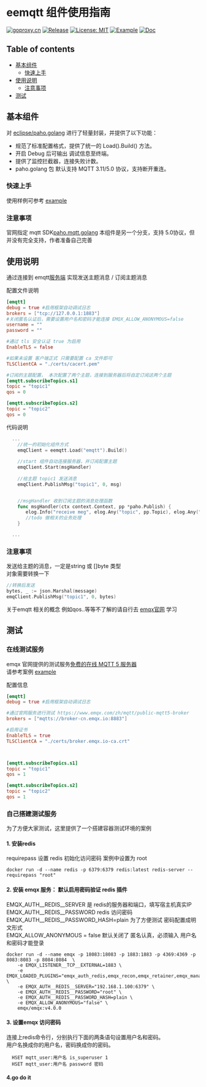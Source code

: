 # eemqtt 组件使用指南
[![goproxy.cn](https://goproxy.cn/stats/github.com/ego-component/eemqtt/badges/download-count.svg)](https://goproxy.cn/stats/github.com/ego-component/eemqtt)
[![Release](https://img.shields.io/github/v/release/ego-component/eemqtt.svg?style=flat-square)](https://github.com/ego-component/eemqtt)
[![License: MIT](https://img.shields.io/badge/License-MIT-yellow.svg)](https://opensource.org/licenses/MIT)
[![Example](https://img.shields.io/badge/Examples-2ca5e0?style=flat&logo=appveyor)](https://github.com/ego-component/eemqtt/examples)
[![Doc](https://img.shields.io/badge/Docs-1?style=flat&logo=appveyor)]()

## Table of contents
- [基本组件](#基本组件)
	- [快速上手](#快速上手)
- [使用说明](#使用说明)
    - [注意事项](#注意事项)
- [测试](#测试)

## 基本组件

对 [eclipse/paho.golang](https://github.com/eclipse/paho.golang) 进行了轻量封装，并提供了以下功能：

- 规范了标准配置格式，提供了统一的 Load().Build() 方法。
- 开启 Debug 后可输出 调试信息至终端。
- 提供了监控拦截器，连接失败计数。
- paho.golang 包 默认支持 MQTT 3.11/5.0 协议，支持断开重连。




### 快速上手

使用样例可参考 [example](examples/user_auth/main.go)

### 注意事项
官网指定 mqtt SDK[paho.mqtt.golang](https://github.com/eclipse/paho.mqtt.golang) 本组件是另一个分支，支持 5.0协议，但并没有完全支持，作者准备自己完善   

## 使用说明
通过连接到 emqtt[服务端](https://github.com/emqx/emqx) 实现发送主题消息 / 订阅主题消息

配置文件说明
```toml
[emqtt]
debug = true #启用框架自动调试日志
brokers = ["tcp://127.0.0.1:1883"]
#关闭匿名认证后，需要设置用户名和密码才能连接 EMQX_ALLOW_ANONYMOUS=false 
username = ""
password = ""

#通过 tls 安全认证 true 为启用
EnableTLS = false

#如果未设置 客户端正式 只需要配置 ca 文件即可
TLSClientCA = "./certs/cacert.pem"

#订阅的主题配置， 本次配置了两个主题，连接到服务器后将自定订阅这两个主题
[emqtt.subscribeTopics.s1]
topic = "topic1"
qos = 0

[emqtt.subscribeTopics.s2]
topic = "topic2"
qos = 0
```

代码说明
```go
  ...
    //统一的初始化组件方式
	emqClient = eemqtt.Load("emqtt").Build()
    
    //start 组件自动连接服务器，并订阅配置主题     
	emqClient.Start(msgHandler)
     
	//给主题 topic1 发送消息
    emqClient.PublishMsg("topic1", 0, msg)


	//msgHandler 收到订阅主题的消息处理函数
    func msgHandler(ctx context.Context, pp *paho.Publish) {
       elog.Info("receive meg", elog.Any("topic", pp.Topic), elog.Any("msg", string(pp.Payload)))
       //todo 做相关的业务处理
    }

  ...
```
### 注意事项
发送给主题的消息，一定是string 或 []byte 类型    
对象需要转换一下      
```go
//转换后发送 
bytes, _ := json.Marshal(message) 
emqClient.PublishMsg("topic1", 0, bytes) 
```
关于emqtt 相关的概念 例如qos..等等不了解的请自行去 [emqx官网](https://www.emqx.io/docs/zh/v4.4/#emqx-%E6%B6%88%E6%81%AF%E6%9C%8D%E5%8A%A1%E5%99%A8%E5%8A%9F%E8%83%BD%E5%88%97%E8%A1%A8) 学习


## 测试

### 在线测试服务
emqx 官网提供的测试服务[免费的在线 MQTT 5 服务器](https://www.emqx.com/zh/mqtt/public-mqtt5-broker)     
请参考案例 [example](examples/tls_auth/main.go)   

配置信息
```toml
[emqtt]
debug = true #启用框架自动调试日志

#通过官网服务进行测试 https://www.emqx.com/zh/mqtt/public-mqtt5-broker
brokers = ["mqtts://broker-cn.emqx.io:8883"]

#启用证书
EnableTLS = true
TLSClientCA = "./certs/broker.emqx.io-ca.crt"



[emqtt.subscribeTopics.s1]
topic = "topic1"
qos = 1

[emqtt.subscribeTopics.s2]
topic = "topic2"
qos = 1
```


### 自己搭建测试服务
为了方便大家测试，这里提供了一个搭建容器测试环境的案例

#### 1. 安装redis 
requirepass 设置 redis 初始化访问密码 案例中设置为 root
```shell script
docker run -d --name redis -p 6379:6379 redis:latest redis-server --requirepass "root"
```
#### 2. 安装 emqx 服务： 默认启用密码验证 redis 插件
EMQX_AUTH__REDIS__SERVER 是 redis的服务器和端口，填写宿主机真实IP   
EMQX_AUTH__REDIS__PASSWORD redis 访问密码   
EMQX_AUTH__REDIS__PASSWORD_HASH=plain 为了方便测试 密码配置成明文形式   
EMQX_ALLOW_ANONYMOUS = false  默认关闭了 匿名认真，必须输入 用户名和密码才能登录      

```shell script  
docker run -d --name emqx -p 18083:18083 -p 1883:1883 -p 4369:4369 -p 8083:8083 -p 8084:8084  \
    -e EMQX_LISTENER__TCP__EXTERNAL=1883 \
    -e EMQX_LOADED_PLUGINS="emqx_auth_redis,emqx_recon,emqx_retainer,emqx_management,emqx_dashboard" \
    -e EMQX_AUTH__REDIS__SERVER="192.168.1.100:6379" \
    -e EMQX_AUTH__REDIS__PASSWORD="root" \
    -e EMQX_AUTH__REDIS__PASSWORD_HASH=plain \
    -e EMQX_ALLOW_ANONYMOUS="false" \
    emqx/emqx:v4.0.0
```

#### 3. 设置emqx 访问密码
连接上redis命令行，分别执行下面的两条语句设置用户名和密码。     
用户名换成你的用户名，密码换成你的密码。      
```shell script   
  HSET mqtt_user:用户名 is_superuser 1
  HSET mqtt_user:用户名 password 密码
```
#### 4.go do it






